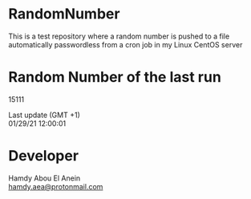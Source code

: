 # RandomNumber    
This is a test repository where a random number is pushed to a file automatically passwordless from a cron job in my Linux CentOS server    
# Random Number of the last run   
15111
      
Last update (GMT +1)    
01/29/21 12:00:01
# Developer    
Hamdy Abou El Anein   
hamdy.aea@protonmail.com
